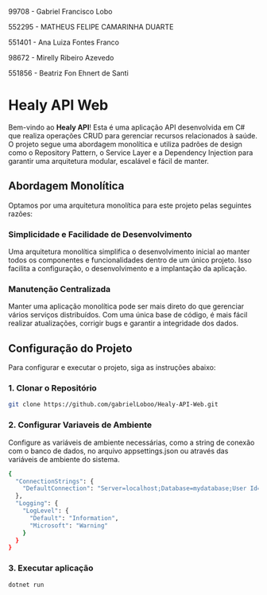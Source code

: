 99708 - Gabriel Francisco Lobo

552295 - MATHEUS FELIPE CAMARINHA DUARTE

551401 - Ana Luiza Fontes Franco

98672 - Mirelly Ribeiro Azevedo

551856 - Beatriz Fon Ehnert de Santi


# Healy API Web

Bem-vindo ao **Healy API**! Esta é uma aplicação API desenvolvida em C# que realiza operações CRUD para gerenciar recursos relacionados à saúde. O projeto segue uma abordagem monolítica e utiliza padrões de design como o Repository Pattern, o Service Layer e a Dependency Injection para garantir uma arquitetura modular, escalável e fácil de manter.

## Abordagem Monolítica

Optamos por uma arquitetura monolítica para este projeto pelas seguintes razões:

### Simplicidade e Facilidade de Desenvolvimento

Uma arquitetura monolítica simplifica o desenvolvimento inicial ao manter todos os componentes e funcionalidades dentro de um único projeto. Isso facilita a configuração, o desenvolvimento e a implantação da aplicação.

### Manutenção Centralizada

Manter uma aplicação monolítica pode ser mais direto do que gerenciar vários serviços distribuídos. Com uma única base de código, é mais fácil realizar atualizações, corrigir bugs e garantir a integridade dos dados.

## Configuração do Projeto

Para configurar e executar o projeto, siga as instruções abaixo:

### 1. Clonar o Repositório

```bash
git clone https://github.com/gabrielLoboo/Healy-API-Web.git
```

### 2. Configurar Variaveis de Ambiente

Configure as variáveis de ambiente necessárias, como a string de conexão com o banco de dados, no arquivo appsettings.json ou através das variáveis de ambiente do sistema.

```bash
{
  "ConnectionStrings": {
    "DefaultConnection": "Server=localhost;Database=mydatabase;User Id=myuser;Password=mypassword;"
  },
  "Logging": {
    "LogLevel": {
      "Default": "Information",
      "Microsoft": "Warning"
    }
  }
}
```

### 3. Executar aplicação

```bash
dotnet run
```
